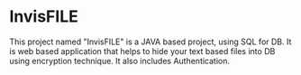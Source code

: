# InvisFILE
This project named "InvisFILE" is a JAVA based project, using SQL for DB. It is web based application that helps to  hide your text based files into DB using encryption technique. It also includes Authentication. 
